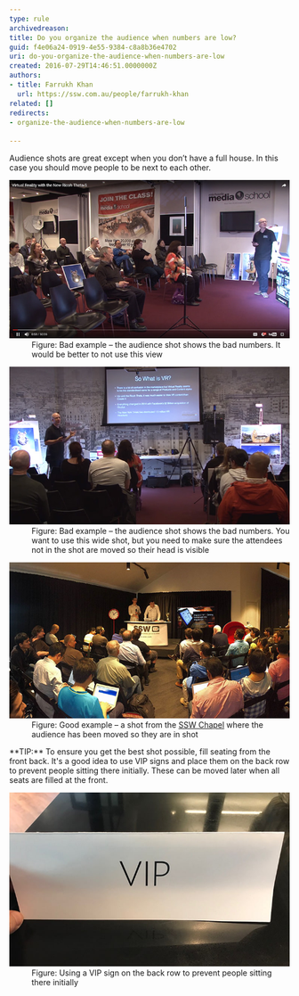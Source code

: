 ```yaml
---
type: rule
archivedreason: 
title: Do you organize the audience when numbers are low?
guid: f4e06a24-0919-4e55-9384-c8a8b36e4702
uri: do-you-organize-the-audience-when-numbers-are-low
created: 2016-07-29T14:46:51.0000000Z
authors:
- title: Farrukh Khan
  url: https://ssw.com.au/people/farrukh-khan
related: []
redirects:
- organize-the-audience-when-numbers-are-low

---
```


Audience shots are great except when you don’t have a full house. In this case you should move people to be next to each other.

<!--endintro-->
<dl class="badImage"> 
   <dt><img src="bad-audience.jpg" alt="bad-audience.jpg"></dt><dd>Figure: Bad example – the audience shot shows the bad numbers. It would be better to not use this view</dd></dl><dl class="badImage"> 
   <dt><img src="bad-audience-2.jpg" alt="bad-audience-2.jpg"></dt><dd>Figure: Bad example – the audience shot shows the bad numbers. You want to use this wide shot, but you need to make sure the attendees not in the shot are moved so their head is visible</dd></dl><dl class="goodImage"> 
   <dt>
      <img src="good-audience.jpg" alt="good-audience.jpg">
   </dt><dd>Figure: Good example – a shot from the 
      <a href="https://www.ssw.com.au/ssw/events/venues/hire-conference-room.aspx" target="_blank">SSW Chapel</a> where the audience has been moved so they are in shot</dd></dl>**TIP:** To ensure you get the best shot possible, fill seating from the front back. It's a good idea to use VIP signs and place them on the back row to prevent people sitting there initially. These can be moved later when all seats are filled at the front. 


<dl class="image"><dt><img src="vip.jpg" alt="vip.jpg"></dt><dd>Figure: Using a VIP sign on the back row to prevent people sitting there initially<br></dd></dl>
